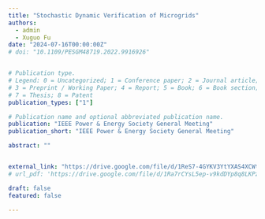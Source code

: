 ```yaml
---
title: "Stochastic Dynamic Verification of Microgrids"
authors:
  - admin
  - Xuguo Fu
date: "2024-07-16T00:00:00Z"
# doi: "10.1109/PESGM48719.2022.9916926"


# Publication type.
# Legend: 0 = Uncategorized; 1 = Conference paper; 2 = Journal article;
# 3 = Preprint / Working Paper; 4 = Report; 5 = Book; 6 = Book section;
# 7 = Thesis; 8 = Patent
publication_types: ["1"]

# Publication name and optional abbreviated publication name.
publication: "IEEE Power & Energy Society General Meeting"
publication_short: "IEEE Power & Energy Society General Meeting"

abstract: ""


external_link: "https://drive.google.com/file/d/1ReS7-4GYKV3YtYXAS4XCWtxg1swa8e9h/view?usp=drive_link"
# url_pdf: 'https://drive.google.com/file/d/1Ra7rCYsL5ep-v9kdDYp8q8LKPzd_YN7W/view?usp=drive_link'

draft: false
featured: false

---
```




